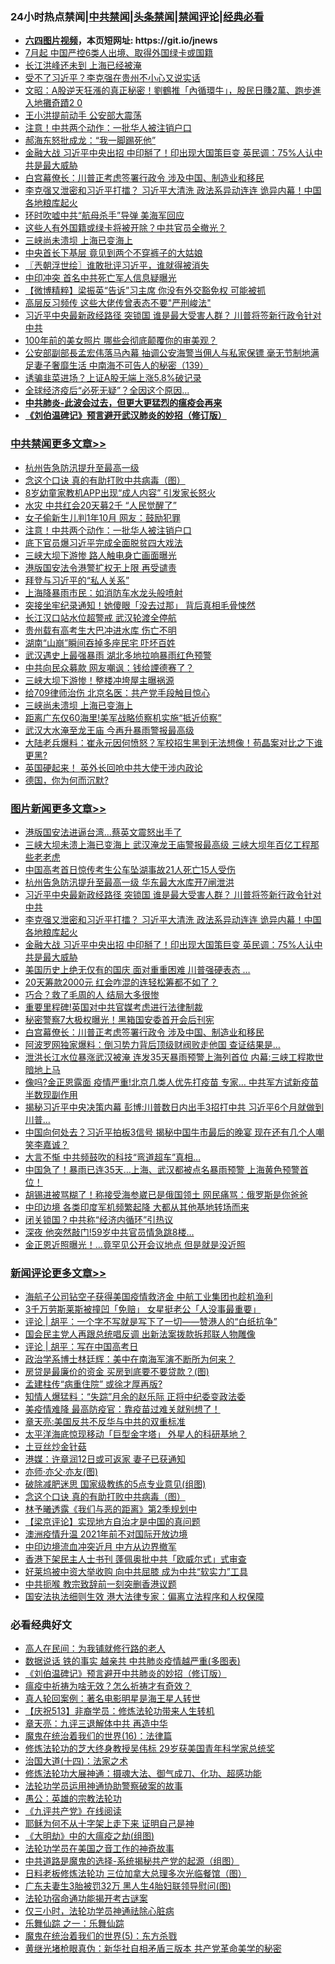 <div id="tt">
<h3>24小时热点禁闻|<a href="#%E4%B8%AD%E5%85%B1%E7%A6%81%E9%97%BB%E6%9B%B4%E5%A4%9A%E6%96%87%E7%AB%A0">中共禁闻</a>|<a href="#%E5%9B%BE%E7%89%87%E6%96%B0%E9%97%BB%E6%9B%B4%E5%A4%9A%E6%96%87%E7%AB%A0">头条禁闻</a>|<a href="#%E6%96%B0%E9%97%BB%E8%AF%84%E8%AE%BA%E6%9B%B4%E5%A4%9A%E6%96%87%E7%AB%A0">禁闻评论|<a href="#%E5%BF%85%E7%9C%8B%E7%BB%8F%E5%85%B8%E5%A5%BD%E6%96%87">经典必看</a></h3>
<ul>
<li><b><a href="http://d1.bdrive.tk/64.mp4" target="_blank">六四图片视频</a>，本页短网址: https://git.io/jnews</b></li>
<li><a href="https://github.com/fqnews/bnews/blob/master/cnnews/20200707/1356767.md">7月起 中国严控6类人出境、取得外国绿卡或国籍</a></li>
<li><a href="https://github.com/fqnews/bnews/blob/master/cbnews/20200707/1356777.md">长江洪峰还未到 上海已经被淹</a></li>
<li><a href="https://github.com/fqnews/bnews/blob/master/cbnews/20200707/1356948.md">受不了习近平？李克强在贵州不小心又说实话</a></li>
<li><a href="https://github.com/fqnews/bnews/blob/master/cbnews/20200707/1356806.md">文昭：A股逆天狂漲的真正秘密！劉鶴推「內循環牛」，股民日賺2萬、跑步進入地攤奇蹟2 0</a></li>
<li><a href="https://github.com/fqnews/bnews/blob/master/cbnews/20200707/1356899.md">王小洪提前动手 公安部大震荡</a></li>
<li><a href="https://github.com/fqnews/bnews/blob/master/cbnews/20200707/1357081.md">注意！中共两个动作：一批华人被注销户口</a></li>
<li><a href="https://github.com/fqnews/bnews/blob/master/cbnews/20200707/1356947.md">郝海东怒批成龙：“我一脚踢死他”</a></li>
<li><a href="https://github.com/fqnews/bnews/blob/master/topimagenews/20200707/1357068.md">金融大战 习近平中央出招 中印掰了！印出现大国策巨变 英民调：75%人认中共是最大威胁</a></li>
<li><a href="https://github.com/fqnews/bnews/blob/master/topimagenews/20200707/1356751.md">白宫幕僚长：川普正考虑签署行政令 涉及中国、制造业和移民</a></li>
<li><a href="https://github.com/fqnews/bnews/blob/master/topimagenews/20200707/1357082.md">李克强又泄密和习近平打擂？ 习近平大清洗 政法系异动连连 诡异内幕！中国各地粮库起火</a></li>
<li><a href="https://github.com/fqnews/bnews/blob/master/cbnews/20200707/1356755.md">环时吹嘘中共“航母杀手”导弹 美海军回应</a></li>
<li><a href="https://github.com/fqnews/bnews/blob/master/cbnews/20200707/1356930.md">这些人有外国籍或绿卡将被开除？中共官员全撤光？ </a></li>
<li><a href="https://github.com/fqnews/bnews/blob/master/cbnews/20200707/1357001.md">三峡尚未溃坝 上海已变海上</a></li>
<li><a href="https://github.com/fqnews/bnews/blob/master/lifebaike/20200707/1357064.md">中央首长下基层 竟见到两个不穿裤子的大姑娘</a></li>
<li><a href="https://github.com/fqnews/bnews/blob/master/ssgc/20200707/1356785.md">〖兲朝浮世绘〗谁敢批评习近平，谁就得被消失</a></li>
<li><a href="https://github.com/fqnews/bnews/blob/master/cnnews/20200707/1356910.md">中印冲突 首名中共死亡军人信息疑曝光</a></li>
<li><a href="https://github.com/fqnews/bnews/blob/master/comments/20200707/1356981.md">【微博精粹】梁振英“告诉”习主席 你没有外交豁免权 可能被抓</a></li>
<li><a href="https://github.com/fqnews/bnews/blob/master/cnnews/20200707/1357125.md">高层反习频传 这些大佬传曾表态不要"严刑峻法"</a></li>
<li><a href="https://github.com/fqnews/bnews/blob/master/topimagenews/20200707/1357162.md">习近平中央最新政经路径 突锁国 谁是最大受害人群？ 川普将签新行政令针对中共</a></li>
<li><a href="https://github.com/fqnews/bnews/blob/master/yule/20200707/1356768.md">100年前的美女照片 哪些会彻底颠覆你的审美观？</a></li>
<li><a href="https://github.com/fqnews/bnews/blob/master/comments/20200707/1357016.md">公安部副部長孟宏伟落马內幕 抽调公安海警当佣人与私家保镖 毫无节制地满足妻子奢靡生活 中南海不可告人的秘密（139）</a></li>
<li><a href="https://github.com/fqnews/bnews/blob/master/finance/20200707/1356782.md">诱骗韭菜进场？上证A股无端上涨5.8%破记录</a></li>
<li><a href="https://github.com/fqnews/bnews/blob/master/cnnews/20200707/1356793.md">全球经济疫后“必死无疑”？全因这个原因...</a></li>
<li><b><a href="https://github.com/fqnews/bnews/blob/master/comments/20200211/1275071.md" target="_blank">中共肺炎-此波会过去，但更大更猛烈的瘟疫会再来</a></b></li>
<li><b><a href="https://github.com/fqnews/bnews/blob/master/comments/20200207/1272816.md" target="_blank">《刘伯温碑记》预言避开武汉肺炎的妙招（修订版）</a></b></li>
</ul>
</div>

<div class="catlist">
<h3><a href="https://github.com/fqnews/bnews/blob/master/cbnews/" target="_blank">中共禁闻</a><span><a href="https://github.com/fqnews/bnews/blob/master/cbnews/" target="_blank" rel="nofollow">更多文章>></a></span></h3>
<ul>
<li><a href="https://github.com/fqnews/bnews/blob/master/cbnews/20200707/1357181.md" target="_blank">杭州告急防汛提升至最高一级</a></li>
<li><a href="https://github.com/fqnews/bnews/blob/master/comments/20200707/1357090.md" target="_blank">念这个口诀 真的有助打败中共病毒（图）</a></li>
<li><a href="https://github.com/fqnews/bnews/blob/master/cbnews/20200707/1357094.md" target="_blank">8岁幼童家教机APP出现“成人内容” 引发家长怒火</a></li>
<li><a href="https://github.com/fqnews/bnews/blob/master/cbnews/20200707/1357088.md" target="_blank">水灾 中共红会20天募2千 “人民觉醒了”</a></li>
<li><a href="https://github.com/fqnews/bnews/blob/master/cbnews/20200707/1357087.md" target="_blank">女子偷新生儿判1年10月 网友：鼓励犯罪</a></li>
<li><a href="https://github.com/fqnews/bnews/blob/master/cbnews/20200707/1357081.md" target="_blank">注意！中共两个动作：一批华人被注销户口</a></li>
<li><a href="https://github.com/fqnews/bnews/blob/master/cbnews/20200707/1357070.md" target="_blank">底下官员爆习近平完成全面脱贫四大戏法</a></li>
<li><a href="https://github.com/fqnews/bnews/blob/master/cbnews/20200707/1357069.md" target="_blank">三峡大坝下游惨 路人触电身亡画面曝光</a></li>
<li><a href="https://github.com/fqnews/bnews/blob/master/cbnews/20200707/1357060.md" target="_blank">港版国安法令港警扩权无上限 再受谴责</a></li>
<li><a href="https://github.com/fqnews/bnews/blob/master/cbnews/20200707/1357055.md" target="_blank">拜登与习近平的“私人关系”</a></li>
<li><a href="https://github.com/fqnews/bnews/blob/master/cbnews/20200707/1357052.md" target="_blank">上海降暴雨市民：如消防车水龙头般喷射</a></li>
<li><a href="https://github.com/fqnews/bnews/blob/master/cbnews/20200707/1357049.md" target="_blank">突接坐牢纪录通知！她傻眼「没去过那」 背后真相毛骨悚然</a></li>
<li><a href="https://github.com/fqnews/bnews/blob/master/cbnews/20200707/1357048.md" target="_blank">长江汉口站水位超警戒 武汉轮渡全停航</a></li>
<li><a href="https://github.com/fqnews/bnews/blob/master/cbnews/20200707/1357041.md" target="_blank">贵州载有高考生大巴冲进水库 伤亡不明</a></li>
<li><a href="https://github.com/fqnews/bnews/blob/master/cbnews/20200707/1357039.md" target="_blank">湖南“山崩”瞬间吞掉多座民宅 吓坏百姓</a></li>
<li><a href="https://github.com/fqnews/bnews/blob/master/cbnews/20200707/1357038.md" target="_blank">武汉遇史上最强暴雨 湖北多地拉响暴雨红色预警</a></li>
<li><a href="https://github.com/fqnews/bnews/blob/master/cbnews/20200707/1357034.md" target="_blank">中共向民众募款 网友嘲讽：钱给諲德赛了？</a></li>
<li><a href="https://github.com/fqnews/bnews/blob/master/cbnews/20200707/1357029.md" target="_blank">三峡大坝下游惨！整楼冲垮屋主曝祸源</a></li>
<li><a href="https://github.com/fqnews/bnews/blob/master/cbnews/20200707/1357018.md" target="_blank">给709律师治伤 北京名医：共产党手段触目惊心</a></li>
<li><a href="https://github.com/fqnews/bnews/blob/master/cbnews/20200707/1357001.md" target="_blank">三峡尚未溃坝 上海已变海上</a></li>
<li><a href="https://github.com/fqnews/bnews/blob/master/cbnews/20200707/1356991.md" target="_blank">距离广东仅60海里!美军战略侦察机实施“抵近侦察”</a></li>
<li><a href="https://github.com/fqnews/bnews/blob/master/cbnews/20200707/1356990.md" target="_blank">武汉大水淹至龙王庙 今再升暴雨警报最高级</a></li>
<li><a href="https://github.com/fqnews/bnews/blob/master/cbnews/20200707/1356986.md" target="_blank">大陆老兵爆料：崔永元因何愤怒？军校招生黑到无法想像！苟晶案对比之下谁更黑?</a></li>
<li><a href="https://github.com/fqnews/bnews/blob/master/cbnews/20200707/1356975.md" target="_blank">英国硬起来！ 英外长回呛中共大使干涉内政论</a></li>
<li><a href="https://github.com/fqnews/bnews/blob/master/cbnews/20200707/1356973.md" target="_blank">德国，你为何而沉默?</a></li>

</ul>
</div>
<div class="catlist">
<h3><a href="https://github.com/fqnews/bnews/blob/master/topimagenews/" target="_blank">图片新闻</a><span><a href="https://github.com/fqnews/bnews/blob/master/topimagenews/" target="_blank" rel="nofollow">更多文章>></a></span></h3>
<ul>
<li><a href="https://github.com/fqnews/bnews/blob/master/topimagenews/20200707/1357259.md" target="_blank">港版国安法进逼台湾&#8230;蔡英文震怒出手了</a></li>
<li><a href="https://github.com/fqnews/bnews/blob/master/topimagenews/20200707/1357254.md" target="_blank">三峡大坝未溃上海已变海上 武汉淹龙王庙警报最高级 三峡大坝年百亿工程那些老老虎</a></li>
<li><a href="https://github.com/fqnews/bnews/blob/master/topimagenews/20200707/1357206.md" target="_blank">中国高考首日惊传考生公车坠湖事故21人死亡15人受伤</a></li>
<li><a href="https://github.com/fqnews/bnews/blob/master/topimagenews/20200707/1357180.md" target="_blank">杭州告急防汛提升至最高一级 华东最大水库开7闸泄洪</a></li>
<li><a href="https://github.com/fqnews/bnews/blob/master/topimagenews/20200707/1357162.md" target="_blank">习近平中央最新政经路径 突锁国 谁是最大受害人群？ 川普将签新行政令针对中共</a></li>
<li><a href="https://github.com/fqnews/bnews/blob/master/topimagenews/20200707/1357082.md" target="_blank">李克强又泄密和习近平打擂？ 习近平大清洗 政法系异动连连 诡异内幕！中国各地粮库起火</a></li>
<li><a href="https://github.com/fqnews/bnews/blob/master/topimagenews/20200707/1357068.md" target="_blank">金融大战 习近平中央出招 中印掰了！印出现大国策巨变 英民调：75%人认中共是最大威胁</a></li>
<li><a href="https://github.com/fqnews/bnews/blob/master/topimagenews/20200707/1357047.md" target="_blank">美国历史上绝无仅有的国庆 面对重重困难 川普强硬表态 …</a></li>
<li><a href="https://github.com/fqnews/bnews/blob/master/topimagenews/20200707/1357033.md" target="_blank">20天筹款2000元 红会咋混的连轻松筹都不如了？</a></li>
<li><a href="https://github.com/fqnews/bnews/blob/master/topimagenews/20200707/1357017.md" target="_blank">巧合？救了毛周的人 结局大多很惨</a></li>
<li><a href="https://github.com/fqnews/bnews/blob/master/topimagenews/20200707/1356924.md" target="_blank">重要里程碑!英国对中共官媒考虑进行法律制裁</a></li>
<li><a href="https://github.com/fqnews/bnews/blob/master/topimagenews/20200707/1356856.md" target="_blank">秘密警察7大极权曝光！黑箱国安委首开会后刊宪</a></li>
<li><a href="https://github.com/fqnews/bnews/blob/master/topimagenews/20200707/1356751.md" target="_blank">白宫幕僚长：川普正考虑签署行政令 涉及中国、制造业和移民</a></li>
<li><a href="https://github.com/fqnews/bnews/blob/master/topimagenews/20200706/1356706.md" target="_blank">阿波罗网独家爆料：倒习势力背后顶级财阀败走他国 查证结果是&#8230;</a></li>
<li><a href="https://github.com/fqnews/bnews/blob/master/topimagenews/20200706/1356666.md" target="_blank">泄洪长江水位暴涨武汉被淹 连发35天暴雨预警上海列首位 内幕:三峡工程欺世暗地上马</a></li>
<li><a href="https://github.com/fqnews/bnews/blob/master/topimagenews/20200706/1356643.md" target="_blank">像吗?金正恩露面 疫情严重!北京几类人优先打疫苗 专家… 中共军方试新疫苗半数现副作用</a></li>
<li><a href="https://github.com/fqnews/bnews/blob/master/topimagenews/20200706/1356638.md" target="_blank">揭秘习近平中央决策内幕 彭博:川普数日内出手3招打中共 习近平6个月就做到川普&#8230;</a></li>
<li><a href="https://github.com/fqnews/bnews/blob/master/topimagenews/20200706/1356582.md" target="_blank">中国向何处去？习近平拍板3信号 揭秘中国牛市最后的晚宴 现在还有几个人嘲笑李嘉诚？</a></li>
<li><a href="https://github.com/fqnews/bnews/blob/master/topimagenews/20200706/1356510.md" target="_blank">大言不惭 中共频鼓吹的科技“弯道超车”真相…</a></li>
<li><a href="https://github.com/fqnews/bnews/blob/master/topimagenews/20200706/1356509.md" target="_blank">中国急了！暴雨已连35天…上海、武汉都被点名暴雨预警 上海黄色预警首位！</a></li>
<li><a href="https://github.com/fqnews/bnews/blob/master/topimagenews/20200706/1356504.md" target="_blank">胡锡进被骂糊了！称接受海参崴已是俄国领土 网民痛骂：俄罗斯是你爸爸</a></li>
<li><a href="https://github.com/fqnews/bnews/blob/master/topimagenews/20200706/1356431.md" target="_blank">中印边境 各类印度军机频繁起降 大都从其他基地转场而来</a></li>
<li><a href="https://github.com/fqnews/bnews/blob/master/topimagenews/20200706/1356375.md" target="_blank">闭关锁国？中共称“经济内循环”引热议</a></li>
<li><a href="https://github.com/fqnews/bnews/blob/master/topimagenews/20200705/1356213.md" target="_blank">深夜 他突然敲门!59岁中共官员情急跳8楼&#8230;</a></li>
<li><a href="https://github.com/fqnews/bnews/blob/master/topimagenews/20200705/1356209.md" target="_blank">金正恩近照曝光！&#8230;竟罕见公开会议地点 但是就是没近照</a></li>

</ul>
</div>
<div class="catlist">
<h3><a href="https://github.com/fqnews/bnews/blob/master/comments/" target="_blank">新闻评论</a><span><a href="https://github.com/fqnews/bnews/blob/master/comments/" target="_blank" rel="nofollow">更多文章>></a></span></h3>
<ul>
<li><a href="https://github.com/fqnews/bnews/blob/master/comments/20200708/1357299.md" target="_blank">海航子公司钻空子获得美国疫情救济金 中航工业集团也趁机渔利</a></li>
<li><a href="https://github.com/fqnews/bnews/blob/master/comments/20200708/1357293.md" target="_blank">3千万劳斯莱斯被撞凹「免赔」  女星挺老公「人没事最重要」</a></li>
<li><a href="https://github.com/fqnews/bnews/blob/master/comments/20200708/1357292.md" target="_blank">评论 | 胡平：一个字不写就是写下了一切——赞港人的“白纸抗争”</a></li>
<li><a href="https://github.com/fqnews/bnews/blob/master/comments/20200708/1357289.md" target="_blank">国会民主党人再跟总统唱反调 出新法案拨款拆邦联人物雕像</a></li>
<li><a href="https://github.com/fqnews/bnews/blob/master/comments/20200708/1357284.md" target="_blank">评论 | 胡平：写在中国高考日</a></li>
<li><a href="https://github.com/fqnews/bnews/blob/master/comments/20200708/1357268.md" target="_blank">政治学系博士林廷辉：美中在南海军演不断所为何来？</a></li>
<li><a href="https://github.com/fqnews/bnews/blob/master/comments/20200707/1357251.md" target="_blank">房贷是最廉价的资金 买房到底要不要贷款？(图)</a></li>
<li><a href="https://github.com/fqnews/bnews/blob/master/comments/20200707/1357241.md" target="_blank">孟建柱传“病重住院” 或徐才厚再版?</a></li>
<li><a href="https://github.com/fqnews/bnews/blob/master/comments/20200707/1357240.md" target="_blank">知情人爆猛料：“失踪”月余的赵乐际 正将中纪委变政法委</a></li>
<li><a href="https://github.com/fqnews/bnews/blob/master/comments/20200707/1357239.md" target="_blank">美疫情难降 最高防疫官：靠疫苗过难关就别想了！</a></li>
<li><a href="https://github.com/fqnews/bnews/blob/master/comments/20200707/1357207.md" target="_blank">章天亮:美国反共不反华与中共的双重标准</a></li>
<li><a href="https://github.com/fqnews/bnews/blob/master/comments/20200707/1357198.md" target="_blank">太平洋海底惊现移动「巨型金字塔」 外星人的科研基地？</a></li>
<li><a href="https://github.com/fqnews/bnews/blob/master/comments/20200707/1357194.md" target="_blank">土豆丝炒金针菇</a></li>
<li><a href="https://github.com/fqnews/bnews/blob/master/comments/20200707/1357175.md" target="_blank">港媒：许章润12日或可返家 妻子已获通知</a></li>
<li><a href="https://github.com/fqnews/bnews/blob/master/comments/20200707/1357174.md" target="_blank">亦师‧亦父‧亦友(图)</a></li>
<li><a href="https://github.com/fqnews/bnews/blob/master/comments/20200707/1357161.md" target="_blank">破除减肥迷思 国家级教练的5点专业意见(组图)</a></li>
<li><a href="https://github.com/fqnews/bnews/blob/master/comments/20200707/1357090.md" target="_blank">念这个口诀 真的有助打败中共病毒（图）</a></li>
<li><a href="https://github.com/fqnews/bnews/blob/master/comments/20200707/1357139.md" target="_blank">林予曦透露《我们与恶的距离》第2季规划中</a></li>
<li><a href="https://github.com/fqnews/bnews/blob/master/comments/20200707/1357102.md" target="_blank">【梁京评论】实现地方自治才是中国的真问题</a></li>
<li><a href="https://github.com/fqnews/bnews/blob/master/comments/20200707/1357096.md" target="_blank">澳洲疫情升温 2021年前不对国际开放边境</a></li>
<li><a href="https://github.com/fqnews/bnews/blob/master/comments/20200707/1357062.md" target="_blank">中印边境流血冲突近月 中方从边界撤军</a></li>
<li><a href="https://github.com/fqnews/bnews/blob/master/comments/20200707/1357054.md" target="_blank">香港下架民主人士书刊 蓬佩奥批中共「欧威尔式」式审查</a></li>
<li><a href="https://github.com/fqnews/bnews/blob/master/comments/20200707/1357050.md" target="_blank">好莱坞被中资大举收购 向中共屈膝 成为中共“软实力”工具</a></li>
<li><a href="https://github.com/fqnews/bnews/blob/master/comments/20200707/1357043.md" target="_blank">中共扼喉 教宗致辞前一刻突删香港议题</a></li>
<li><a href="https://github.com/fqnews/bnews/blob/master/comments/20200707/1357028.md" target="_blank">国安法执法细则生效 港大法律专家：偏离立法程序和人权保障</a></li>

</ul>
</div>

<div class="catlist">
<h3>必看经典好文</h3>
<ul>
<li><a href="https://github.com/fqnews/bnews/blob/master/tculture/20121023/72121.md" target="_blank">高人在民间：为我铺就修行路的老人</a></li>
<li><a href="https://github.com/fqnews/bnews/blob/master/comments/20200620/1347687.md" target="_blank">数据说话 铁的事实 越亲共 中共肺炎疫情越严重(多图表)</a></li>
<li><a href="https://github.com/fqnews/bnews/blob/master/comments/20200207/1272816.md" target="_blank">《刘伯温碑记》预言避开中共肺炎的妙招（修订版）</a></li>
<li><a href="https://github.com/fqnews/bnews/blob/master/comments/20200502/1322275.md" target="_blank">瘟疫中祈祷为啥无效？怎么祈祷才有奇效？</a></li>
<li><a href="https://github.com/fqnews/bnews/blob/master/comments/20200523/1332915.md" target="_blank">真人轮回案例：著名电影明星是海王星人转世</a></li>
<li><a href="https://github.com/fqnews/bnews/blob/master/cbnews/20200518/1330564.md" target="_blank">【庆祝513】非裔学员：修炼法轮功带来人生转机</a></li>
<li><a href="https://github.com/fqnews/bnews/blob/master/comments/20131119/1029445.md" target="_blank">章天亮：九评三退解体中共 再造中华</a></li>
<li><a href="https://github.com/fqnews/bnews/blob/master/topimagenews/20180615/958090.md" target="_blank">魔鬼在统治着我们的世界(16)：法律篇</a></li>
<li><a href="https://github.com/fqnews/bnews/blob/master/comments/20190517/1129285.md" target="_blank">修炼法轮功的芝大终身教授吴伟标 29岁获美国青年科学家总统奖</a></li>
<li><a href="https://github.com/fqnews/bnews/blob/master/cbnews/20180320/916962.md" target="_blank">治国大道(十四)：法家之术</a></li>
<li><a href="https://github.com/fqnews/bnews/blob/master/comments/20191203/1234383.md" target="_blank">修炼法轮功大展神通：摄魂大法、御气成刀、化功、超感功能</a></li>
<li><a href="https://github.com/fqnews/bnews/blob/master/cbnews/20170626/780479.md" target="_blank">法轮功学员运用神通协助警察破案的故事</a></li>
<li><a href="https://github.com/fqnews/bnews/blob/master/comments/20200313/1292991.md" target="_blank">愚公：英雄的宗教法轮功</a></li>
<li><a href="https://github.com/fqnews/bnews/blob/master/bookonline/20131116/201057.md" target="_blank">《九评共产党》在线阅读</a></li>
<li><a href="https://github.com/fqnews/bnews/blob/master/ccpdope/20190803/1168965.md" target="_blank">耶稣为何不从十字架上走下来 证明自己是神</a></li>
<li><a href="https://github.com/fqnews/bnews/blob/master/comments/20200203/1269785.md" target="_blank">《大明劫》中的大瘟疫之劫(组图)</a></li>
<li><a href="https://github.com/fqnews/bnews/blob/master/comments/20200511/1326751.md" target="_blank">法轮功学员在美国之音工作的神奇故事</a></li>
<li><a href="https://github.com/fqnews/bnews/blob/master/comments/20181209/1044543.md" target="_blank">中共道路是魔鬼的选择-系统揭秘共产党的起源（组图）</a></li>
<li><a href="https://github.com/fqnews/bnews/blob/master/comments/20200531/1337359.md" target="_blank">日料老板修炼法轮功 三位加拿大总理多次光临餐馆（图）</a></li>
<li><a href="https://github.com/fqnews/bnews/blob/master/cbnews/20200611/1343037.md" target="_blank">广东夫妻生3胎被罚32万 黑人生4胎妇联领导慰问(图)</a></li>
<li><a href="https://github.com/fqnews/bnews/blob/master/tculture/20121025/73079.md" target="_blank">法轮功宿命通功能揭开考古谜案</a></li>
<li><a href="https://github.com/fqnews/bnews/blob/master/health/20170626/780270.md" target="_blank">仅三小时，法轮功学员神通祛除心脏病</a></li>
<li><a href="https://github.com/fqnews/bnews/blob/master/tculture/20170710/789533.md" target="_blank">乐舞仙踪 之一：乐舞仙踪</a></li>
<li><a href="https://github.com/fqnews/bnews/blob/master/topimagenews/20180524/946967.md" target="_blank">魔鬼在统治着我们的世界(5)：东方杀戮</a></li>
<li><a href="https://github.com/fqnews/bnews/blob/master/lifebaike/20180921/1001174.md" target="_blank">黄继光堵枪眼真伪：新华社自相矛盾三版本 共产党革命美学的秘密</a></li>

</ul>
</div>